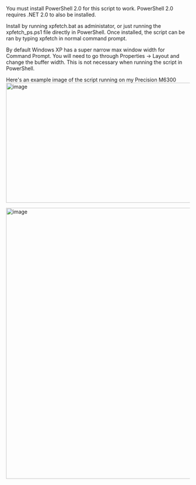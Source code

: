 You must install PowerShell 2.0 for this script to work. PowerShell 2.0 requires .NET 2.0 to also be installed.

Install by running xpfetch.bat as administator, or just running the xpfetch_ps.ps1 file directly in PowerShell. Once installed, the script can be ran by typing xpfetch in normal command prompt.

By default Windows XP has a super narrow max window width for Command Prompt. You will need to go through Properties -> Layout and change the buffer width. This is not necessary when running the script in PowerShell.

Here's an example image of the script running on my Precision M6300
<img width="833" height="328" alt="image" src="https://github.com/user-attachments/assets/91b31d7f-d58e-498f-a679-e682bd180947" />

<img width="1303" height="741" alt="image" src="https://github.com/user-attachments/assets/ea2cf799-cf14-44ba-a3fe-6d61e7a733bc" />
